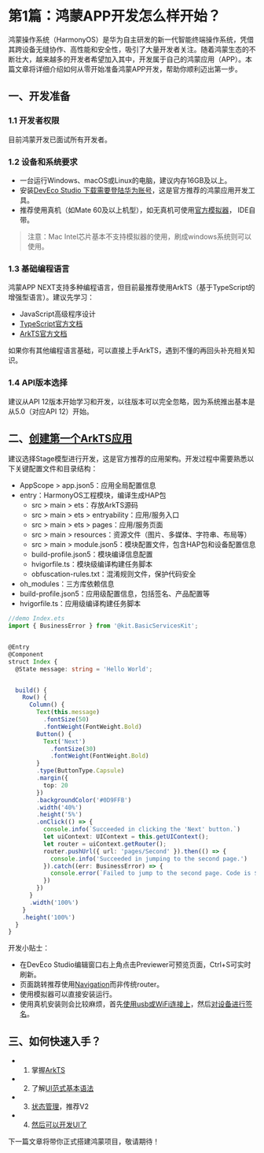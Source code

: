 # 第1篇：鸿蒙APP开发怎么样开始？

鸿蒙操作系统（HarmonyOS）是华为自主研发的新一代智能终端操作系统，凭借其跨设备无缝协作、高性能和安全性，吸引了大量开发者关注。随着鸿蒙生态的不断壮大，越来越多的开发者希望加入其中，开发属于自己的鸿蒙应用（APP）。本篇文章将详细介绍如何从零开始准备鸿蒙APP开发，帮助你顺利迈出第一步。

## 一、开发准备

### 1.1 开发者权限
目前鸿蒙开发已面试所有开发者。

### 1.2 设备和系统要求
- 一台运行Windows、macOS或Linux的电脑，建议内存16GB及以上。
- 安装[DevEco Studio 下载需要登陆华为账号](https://developer.huawei.com/consumer/cn/download/deveco-studio)，这是官方推荐的鸿蒙应用开发工具。
- 推荐使用真机（如Mate 60及以上机型），如无真机可使用[官方模拟器](https://developer.huawei.com/consumer/cn/doc/harmonyos-guides-V5/ide-emulator-create-V5)， IDE自带。

> 注意：Mac Intel芯片基本不支持模拟器的使用，刷成windows系统则可以使用。

### 1.3 基础编程语言
鸿蒙APP NEXT支持多种编程语言，但目前最推荐使用ArkTS（基于TypeScript的增强型语言）。建议先学习：
- JavaScript高级程序设计
- [TypeScript官方文档](https://www.tslang.cn/docs/home.html)
- [ArkTS官方文档](https://developer.huawei.com/consumer/cn/doc/harmonyos-guides-V5/learning-arkts-V5)

如果你有其他编程语言基础，可以直接上手ArkTS，遇到不懂的再回头补充相关知识。

### 1.4 API版本选择
建议从API 12版本开始学习和开发，以往版本可以完全忽略，因为系统推出基本是从5.0（对应API 12）开始。

## 二、[创建第一个ArkTS应用](https://developer.huawei.com/consumer/cn/doc/harmonyos-guides-V5/start-with-ets-stage-V5)

建议选择Stage模型进行开发，这是官方推荐的应用架构。开发过程中需要熟悉以下关键配置文件和目录结构：

- AppScope > app.json5：应用全局配置信息
- entry：HarmonyOS工程模块，编译生成HAP包
    - src > main > ets：存放ArkTS源码
    - src > main > ets > entryability：应用/服务入口
    - src > main > ets > pages：应用/服务页面
    - src > main > resources：资源文件（图片、多媒体、字符串、布局等）
    - src > main > module.json5：模块配置文件，包含HAP包和设备配置信息
    - build-profile.json5：模块编译信息配置
    - hvigorfile.ts：模块级编译构建任务脚本
    - obfuscation-rules.txt：混淆规则文件，保护代码安全
- oh_modules：三方库依赖信息
- build-profile.json5：应用级配置信息，包括签名、产品配置等
- hvigorfile.ts：应用级编译构建任务脚本

```ts
//demo Index.ets
import { BusinessError } from '@kit.BasicServicesKit';


@Entry
@Component
struct Index {
  @State message: string = 'Hello World';


  build() {
    Row() {
      Column() {
        Text(this.message)
          .fontSize(50)
          .fontWeight(FontWeight.Bold)
        Button() {
          Text('Next')
            .fontSize(30)
            .fontWeight(FontWeight.Bold)
        }
        .type(ButtonType.Capsule)
        .margin({
          top: 20
        })
        .backgroundColor('#0D9FFB')
        .width('40%')
        .height('5%')
        .onClick(() => {
          console.info(`Succeeded in clicking the 'Next' button.`)
          let uiContext: UIContext = this.getUIContext();
          let router = uiContext.getRouter();
          router.pushUrl({ url: 'pages/Second' }).then(() => {
            console.info('Succeeded in jumping to the second page.')
          }).catch((err: BusinessError) => {
            console.error(`Failed to jump to the second page. Code is ${err.code}, message is ${err.message}`)
          })
        })
      }
      .width('100%')
    }
    .height('100%')
  }
}
```

开发小贴士：
- 在DevEco Studio编辑窗口右上角点击Previewer可预览页面，Ctrl+S可实时刷新。
- 页面跳转推荐使用[Navigation](https://developer.huawei.com/consumer/cn/doc/harmonyos-guides-V5/arkts-navigation-navigation-V5)而非传统router。
- 使用模拟器可以直接安装运行。
- 使用真机安装则会比较麻烦，首先[使用usb或WiFi连接上](https://developer.huawei.com/consumer/cn/doc/harmonyos-guides-V5/ide-run-device-V5)，然后[对设备进行签名](https://developer.huawei.com/consumer/cn/doc/harmonyos-guides-V5/ide-signing-V5)。

## 三、如何快速入手？

- 1. 掌握[ArkTS](https://developer.huawei.com/consumer/cn/doc/harmonyos-guides-V5/arkts-V5)
- 2. 了解[UI范式基本语法](https://developer.huawei.com/consumer/cn/doc/harmonyos-guides-V5/arkts-ui-paradigm-basic-syntax-V5)
- 3. [状态管理](https://developer.huawei.com/consumer/cn/doc/harmonyos-guides-V5/arkts-state-management-V5)，推荐V2
- 4. [然后可以开发UI了](https://developer.huawei.com/consumer/cn/doc/harmonyos-guides-V5/arkts-ui-development-V5)



下一篇文章将带你正式搭建鸿蒙项目，敬请期待！
